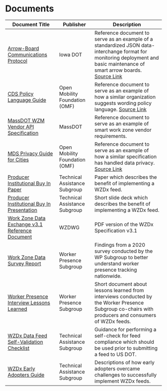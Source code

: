 # Documents
Document Title | Publisher | Description 
---|---|---
[Arrow-Board Communications Protocol](/documents/Arrow_Board_Communications_Protocol.pdf) | Iowa DOT | Reference document to serve as an example of a standardized JSON data-interchange format for monitoring deployment and basic maintenance of smart arrow boards. [Source Link](https://iowadot.gov/erl/current/IM/content/486.12ab.pdf)
[CDS Policy Language Guide](/documents/CDS_Policy_Language_Guide.pdf) | Open Mobility Foundation (OMF) | Reference document to serve as an example of how a similar organization suggests wording policy language. [Source Link](https://github.com/openmobilityfoundation/governance/blob/main/technical/OMF-CDS-Policy-Language-Guidance.md)
[MassDOT WZM Vendor API Specification](/documents/MassDOT_WZM_Appendix_A_Vendor_API_v4.0_1.1.pdf) | MassDOT | Reference document to serve as an example of smart work zone vendor requirements. 
[MDS Privacy Guide for Cities](/documents/MDS_Privacy_Guide_for_Cities.pdf) | Open Mobility Foundation (OMF) | Reference document to serve as an example of how a similar specification has handled data privacy. [Source Link](https://github.com/openmobilityfoundation/governance/blob/main/documents/OMF-MDS-Privacy-Guide-for-Cities.pdf)
[Producer Institutional Buy In Paper](/documents/Producer_Institutional_Buy_In_Paper.pdf) | Technical Assistance Subgroup | Paper which describes the benefit of implementing a WZDx feed.  
[Producer Institutional Buy In Presentation](/documents/Producer_Institutional_Buy_In_Presentation.pptx) | Technical Assistance Subgroup | Short slide deck which describes the benefit of implementing a WZDx feed.
[Work Zone Data Exchange v3.1 Reference Document](/documents/Work_Zone_Data_Exchange_v3.1_Reference_Document.pdf) | WZDWG | PDF version of the WZDx Specification v3.1 
[Work Zone Data Survey Report](/documents/Work_Zone_Data_Survey_Report_2021-03-08.pdf) | Worker Presence Subgroup | Findings from a 2020 survey conducted by the WP Subgroup to better understand worker presence tracking nationwide. 
[Worker Presence Interview Lessons Learned](documents/Worker_Presence_Interview_Lessons_Learned_2022-08.pdf) | Worker Presence Subgroup | Short document about lessons learned from interviews conducted by the Worker Presence Subgroup co-chairs with producers and consumers of WZDx feeds. 
[WZDx Data Feed Self-Validation Checklist](/documents/WZDx_Data_Feed_Self-Validation_Checklist.docx) | Technical Assistance Subgroup | Guidance for performing a self-check for feed compliance which should be used prior to submitting a feed to US DOT.
[WZDx Early Adopters Guide](/documents/WZDx_Early_Adopters_Guide.pdf) | Technical Assistance Subgroup | Descriptions of how early adopters overcame challenges to successfully implement WZDx feeds. 
